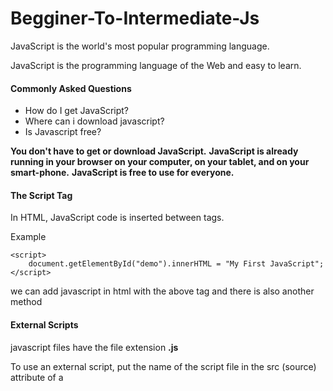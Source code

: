 # Begginer-To-Intermediate-Js 

JavaScript is the world's most popular programming language.

JavaScript is the programming language of the Web and easy to learn.

 #### Commonly Asked Questions
> 
- How do I get JavaScript?
- Where can i download javascript?
- Is Javascript free?

**You don't have to get or download JavaScript.**
**JavaScript is already running in your browser on your computer, on your tablet, and on your smart-phone.**
**JavaScript is free to use for everyone.**

#### The Script Tag

In HTML, JavaScript code is inserted between <script> and </script> tags.

Example

```
<script>
    document.getElementById("demo").innerHTML = "My First JavaScript";
</script>    
```
we can add javascript in html with the above tag and there is also another method

#### External Scripts

javascript files have the file extension **.js**

To use an external script, put the name of the script file in the src (source) attribute of a **<script>** tag:

```
 <script src="myScript.js"></script> 
```

> **External scripts cannot contain <script> tags.**

#### External JavaScript Advantages

Placing scripts in external files has some advantages:

- It separates HTML and code
- It makes HTML and JavaScript easier to read and maintain
- Cached JavaScript files can speed up page loads

To add several script files to one page  - use several script tags:

```
<script src="myScript1.js"></script>
<script src="myScript2.js"></script> 
```

#### External References

An external script can be referenced in 3 different ways:

- With a full URL (a full web address)
- With a file path (like /js/)
- Without any path

This example uses a **full URL** to link to myScript.js:
```
 <script src="https://www.w3schools.com/js/myScript.js"></script> 
``` 

This example uses a **file path** to link to myScript.js:
```
 <script src="/js/myScript.js"></script> 
```

This example uses **no path** to link to myScript.js:
```
 <script src="myScript.js"></script> 
```


